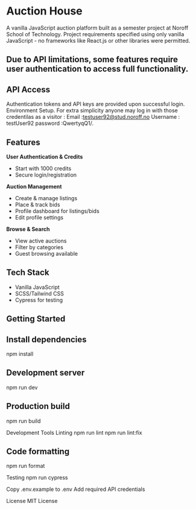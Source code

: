 
# Auction House

A vanilla JavaScript auction platform built as a semester project at Noroff School of Technology. Project requirements specified using only vanilla JavaScript - no frameworks like React.js or other libraries were permitted.
## Due to API limitations, some features require user authentication to access full functionality.

## API Access
Authentication tokens and API keys are provided upon successful login.
Environment Setup.
For extra simplicity anyone may log in with those credentilas as a visitor :
Email :testuser92@stud.noroff.no
Username : testUser92
password :QwertyqQ1/.

## Features

**User Authentication & Credits**
- Start with 1000 credits
- Secure login/registration
 
**Auction Management**
- Create & manage listings
- Place & track bids
- Profile dashboard for listings/bids
- Edit profile settings

**Browse & Search**
- View active auctions
- Filter by categories
- Guest browsing available

## Tech Stack
- Vanilla JavaScript
- SCSS/Tailwind CSS 
- Cypress for testing

## Getting Started


## Install dependencies
npm install

## Development server
npm run dev

## Production build
npm run build

Development Tools
Linting
npm run lint
npm run lint:fix

## Code formatting
npm run format

Testing
npm run cypress



Copy .env.example to .env
Add required API credentials

License
MIT License

